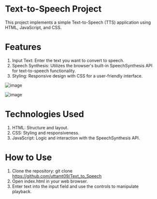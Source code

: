 # Text-to-Speech Project
  This project implements a simple Text-to-Speech (TTS) application using HTML, JavaScript, and CSS.

# Features
  1. Input Text: Enter the text you want to convert to speech.
  2. Speech Synthesis: Utilizes the browser's built-in SpeechSynthesis API for text-to-speech functionality.
  3. Styling: Responsive design with CSS for a user-friendly interface.

![image](https://github.com/uttamt09/Text_to_Speech/assets/139229602/aaed240c-5afd-4440-bc93-9afacb0ba928)


![image](https://github.com/uttamt09/Text_to_Speech/assets/139229602/d20e7650-3764-461a-abfa-3a61f1347ce9)




# Technologies Used
  1. HTML: Structure and layout.
  2. CSS: Styling and responsiveness.
  3. JavaScript: Logic and interaction with the SpeechSynthesis API.

# How to Use
  1. Clone the repository: git clone https://github.com/uttamt09/Text_to_Speech
  2. Open index.html in your web browser.
  3. Enter text into the input field and use the controls to manipulate playback.
